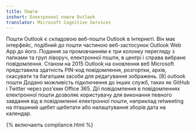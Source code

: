 ```yaml
---
title: Пошти
inshort: Електронної пошти Outlook
translator: Microsoft Cognitive Services
---
```


Пошти Outlook є складовою веб-пошти Outlook в Інтернеті. Він має інтерфейс, подібний до пошти частиною веб-застосунок Outlook Web App до його. Подання за промовчанням є три колонку перегляду з папками та груп ліворуч, електронної пошти, в центрі і справа вибране повідомлення. Станом на 2015 Outlook на оновлення веб Microsoft представила здатність PIN-код повідомлення, розгортки, архів, скасувати та багатшим засоби для редагування зображень. [8] outlook пошти Додано можливість підключення до інших служб, таких як GitHub і Twitter через роз'єми Office 365. Дії повідомлення в повідомленнях електронної пошти дозволяє користувачу для виконання певного завдання від в повідомленні електронної пошти, наприклад retweeting на пташиний щебет щебетати або налаштування зборів дата на календар. 

{% включають compliance.html %}



